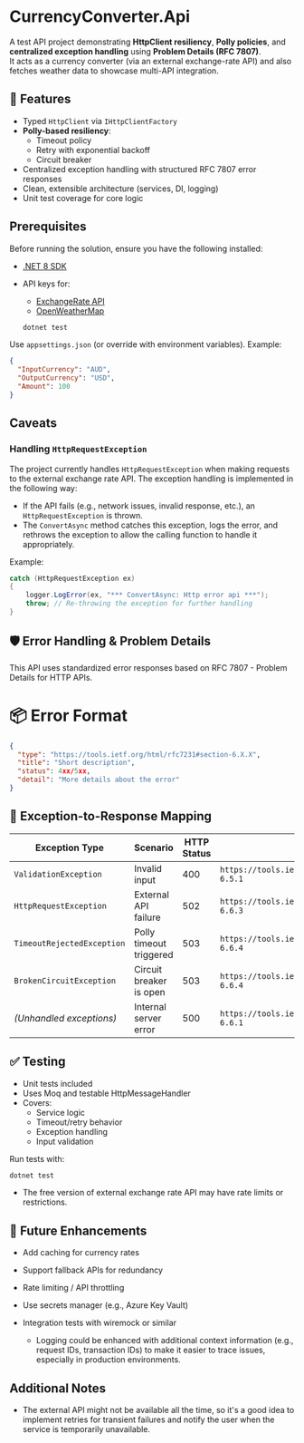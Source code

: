 
# CurrencyConverter.Api

A test API project demonstrating **HttpClient resiliency**, **Polly policies**, and **centralized exception handling** using **Problem Details (RFC 7807)**.  
It acts as a currency converter (via an external exchange-rate API) and also fetches weather data to showcase multi-API integration.
## 🚀 Features

- Typed `HttpClient` via `IHttpClientFactory`
- **Polly-based resiliency**:
  - Timeout policy
  - Retry with exponential backoff
  - Circuit breaker
- Centralized exception handling with structured RFC 7807 error responses
- Clean, extensible architecture (services, DI, logging)
- Unit test coverage for core logic

## Prerequisites

Before running the solution, ensure you have the following installed:

- [.NET 8 SDK](https://dotnet.microsoft.com/download)
- API keys for:
  - [ExchangeRate API](https://www.exchangerate-api.com/)
  - [OpenWeatherMap](https://openweathermap.org/api)

   ```bash
   dotnet test
   ```

Use `appsettings.json` (or override with environment variables). Example:

```json
{
  "InputCurrency": "AUD",
  "OutputCurrency": "USD",
  "Amount": 100
}
```

## Caveats

### Handling `HttpRequestException`

The project currently handles `HttpRequestException` when making requests to the external exchange rate API. The exception handling is implemented in the following way:

* If the API fails (e.g., network issues, invalid response, etc.), an `HttpRequestException` is thrown.
* The `ConvertAsync` method catches this exception, logs the error, and rethrows the exception to allow the calling function to handle it appropriately.

Example:

```csharp
catch (HttpRequestException ex)
{
    logger.LogError(ex, "*** ConvertAsync: Http error api ***");
    throw; // Re-throwing the exception for further handling
}
```

## 🛡️ Error Handling & Problem Details
This API uses standardized error responses based on RFC 7807 - Problem Details for HTTP APIs.

# 📦 Error Format
```json
{
  "type": "https://tools.ietf.org/html/rfc7231#section-6.X.X",
  "title": "Short description",
  "status": 4xx/5xx,
  "detail": "More details about the error"
}
```
## 🔁 Exception-to-Response Mapping

| Exception Type              | Scenario                                | HTTP Status | `type` URI                                            | Title                      |
|----------------------------|------------------------------------------|-------------|--------------------------------------------------------|----------------------------|
| `ValidationException`      | Invalid input                            | 400         | `https://tools.ietf.org/html/rfc7231#section-6.5.1`   | Bad Request                |
| `HttpRequestException`     | External API failure                     | 502         | `https://tools.ietf.org/html/rfc7231#section-6.6.3`   | External API error         |
| `TimeoutRejectedException`| Polly timeout triggered                  | 503         | `https://tools.ietf.org/html/rfc7231#section-6.6.4`   | External API error            |
| `BrokenCircuitException`   | Circuit breaker is open                  | 503         | `https://tools.ietf.org/html/rfc7231#section-6.6.4`   | External API error |
| *(Unhandled exceptions)*   | Internal server error                    | 500         | `https://tools.ietf.org/html/rfc7231#section-6.6.1`   | Internal Server Error      |

## ✅ Testing
- Unit tests included
- Uses Moq and testable HttpMessageHandler
- Covers:
  - Service logic
  - Timeout/retry behavior
  - Exception handling
  - Input validation

Run tests with:
```bash
dotnet test
```

   * The free version of external exchange rate API may have rate limits or restrictions. 

## 🧭 Future Enhancements
- Add caching for currency rates
- Support fallback APIs for redundancy
- Rate limiting / API throttling
- Use secrets manager (e.g., Azure Key Vault)
- Integration tests with wiremock or similar

   * Logging could be enhanced with additional context information (e.g., request IDs, transaction IDs) to make it easier to trace issues, especially in production environments.

## Additional Notes

* The external API might not be available all the time, so it's a good idea to implement retries for transient failures and notify the user when the service is temporarily unavailable.

